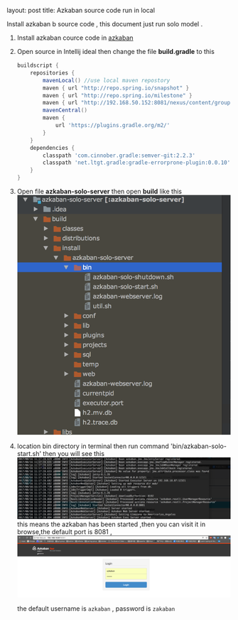 layout: post
title: Azkaban source code run in local

Install azkaban b source code , this document just run solo model .

1. Install azkaban cource code in [azkaban](https://azkaban.github.io)

2. Open source in Intellij ideal then change the file **build.gradle** to this 

   ```groovy
   buildscript {
       repositories {
           mavenLocal() //use local maven repostory
           maven { url "http://repo.spring.io/snapshot" }
           maven { url "http://repo.spring.io/milestone" }
           maven { url "http://192.168.50.152:8081/nexus/content/groups/public" } // use private maven repostory
           mavenCentral()
           maven {
               url 'https://plugins.gradle.org/m2/'
           }
       }
       dependencies {
           classpath 'com.cinnober.gradle:semver-git:2.2.3'
           classpath 'net.ltgt.gradle:gradle-errorprone-plugin:0.0.10'
       }
   }
   ```

3. Open file **azkaban-solo-server** then open **build** like this ![001](../../images/2017-08/001.png) 

4. location bin directory in terminal then run command 'bin/azkaban-solo-start.sh' then you will see this ![002](../../images/2017-08/002.png) this means the azkaban has been started ,then you can visit it in browse,the default port is 8081 , ![003](../../images/2017-08/003.png)

   the default username is `azkaban` , password is `zakaban` 
